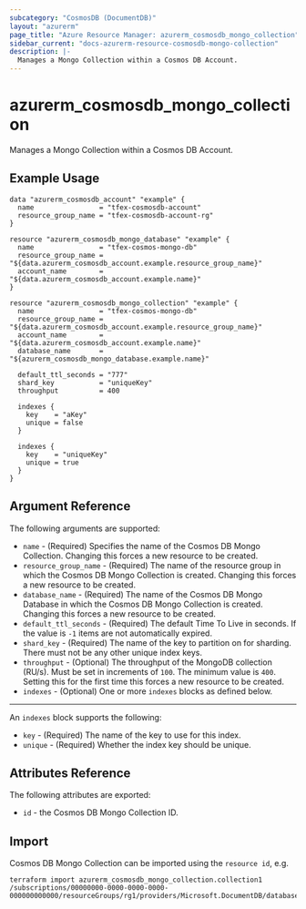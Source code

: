 ```yaml
---
subcategory: "CosmosDB (DocumentDB)"
layout: "azurerm"
page_title: "Azure Resource Manager: azurerm_cosmosdb_mongo_collection"
sidebar_current: "docs-azurerm-resource-cosmosdb-mongo-collection"
description: |-
  Manages a Mongo Collection within a Cosmos DB Account.
---
```


# azurerm_cosmosdb_mongo_collection

Manages a Mongo Collection within a Cosmos DB Account.

## Example Usage

```hcl
data "azurerm_cosmosdb_account" "example" {
  name                = "tfex-cosmosdb-account"
  resource_group_name = "tfex-cosmosdb-account-rg"
}

resource "azurerm_cosmosdb_mongo_database" "example" {
  name                = "tfex-cosmos-mongo-db"
  resource_group_name = "${data.azurerm_cosmosdb_account.example.resource_group_name}"
  account_name        = "${data.azurerm_cosmosdb_account.example.name}"
}

resource "azurerm_cosmosdb_mongo_collection" "example" {
  name                = "tfex-cosmos-mongo-db"
  resource_group_name = "${data.azurerm_cosmosdb_account.example.resource_group_name}"
  account_name        = "${data.azurerm_cosmosdb_account.example.name}"
  database_name       = "${azurerm_cosmosdb_mongo_database.example.name}"

  default_ttl_seconds = "777"
  shard_key           = "uniqueKey"
  throughput          = 400

  indexes {
    key    = "aKey"
    unique = false
  }

  indexes {
    key    = "uniqueKey"
    unique = true
  }
}
```

## Argument Reference

The following arguments are supported:

* `name` - (Required) Specifies the name of the Cosmos DB Mongo Collection. Changing this forces a new resource to be created.
* `resource_group_name` - (Required) The name of the resource group in which the Cosmos DB Mongo Collection is created. Changing this forces a new resource to be created.
* `database_name` - (Required) The name of the Cosmos DB Mongo Database in which the Cosmos DB Mongo Collection is created. Changing this forces a new resource to be created.
* `default_ttl_seconds` - (Required) The default Time To Live in seconds. If the value is `-1` items are not automatically expired.
* `shard_key` - (Required) The name of the key to partition on for sharding. There must not be any other unique index keys.
* `throughput` - (Optional) The throughput of the MongoDB collection (RU/s). Must be set in increments of `100`. The minimum value is `400`. Setting this for the first time this forces a new resource to be created.
* `indexes` - (Optional) One or more `indexes` blocks as defined below.

---

An `indexes` block supports the following:

* `key` - (Required) The name of the key to use for this index.
* `unique` - (Required) Whether the index key should be unique.

## Attributes Reference

The following attributes are exported:

* `id` - the Cosmos DB Mongo Collection ID.

## Import

Cosmos DB Mongo Collection can be imported using the `resource id`, e.g.

```shell
terraform import azurerm_cosmosdb_mongo_collection.collection1 /subscriptions/00000000-0000-0000-0000-000000000000/resourceGroups/rg1/providers/Microsoft.DocumentDB/databaseAccounts/account1/apis/mongodb/databases/db1/collections/collection1
```
